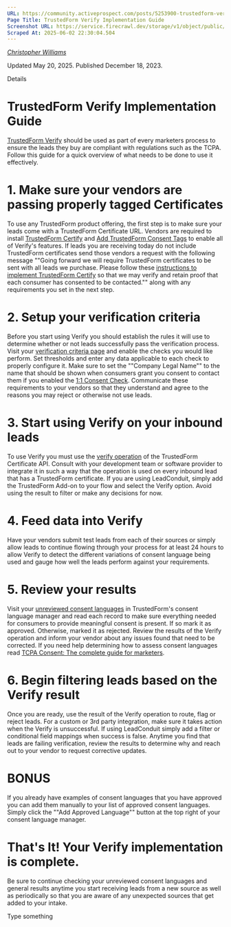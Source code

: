 ```yaml
---
URL: https://community.activeprospect.com/posts/5253900-trustedform-verify-implementation-guide
Page Title: TrustedForm Verify Implementation Guide
Screenshot URL: https://service.firecrawl.dev/storage/v1/object/public/media/screenshot-c46bde23-d419-4dfb-9f3e-4f3f7e2c8e97.png
Scraped At: 2025-06-02 22:30:04.504
---
```



[_Christopher Williams_](https://community.activeprospect.com/memberships/7846678-christopher-williams)

Updated May 20, 2025. Published December 18, 2023.

Details

# TrustedForm Verify Implementation Guide

[TrustedForm Verify](https://community.activeprospect.com/posts/4918830-trustedform-verify) should be used as part of every marketers process to ensure the leads they buy are compliant with regulations such as the TCPA. Follow this guide for a quick overview of what needs to be done to use it effectively.

# 1\. Make sure your vendors are passing properly tagged Certificates

To use any TrustedForm product offering, the first step is to make sure your leads come with a TrustedForm Certificate URL. Vendors are required to install [TrustedForm Certify](https://activeprospect.com/trustedform/certify?_gl=1*1a7we61*_gcl_aw*R0NMLjE3NDIyMzA3MzQuQ2owS0NRandrTi0tQmhEa0FSSXNBRF9tbklwSUViTEIwcDRvYkpLN0VIOTZtc3Q4d3NaSFJFVmktZEsxaE9odDFoNkd1aTRMV0pJYXZKMGFBZy1fRUFMd193Y0I.*_gcl_au*MjExMTczODE4OC4xNzQ2NDU0Njc4LjU3ODUxOTg4LjE3NDcwNjkwMTguMTc0NzA2OTAyMA..*_ga*OTA3MjA4OTIuMTY5OTQxNDgwMg..*_ga_QHXBV6N7D1*czE3NDc3NTg2ODUkbzg5JGcxJHQxNzQ3NzYyOTQxJGozNyRsMCRoMjAxNzQ1MDc2NiRkVi1DWGhDbFBDUmpzYzhTeVIzTGo5UGxmRzBVUHZVZ1pyUQ..) and [Add TrustedForm Consent Tags](https://developers.activeprospect.com/docs/trustedform/consent-tagging) to enable all of Verify's features. If leads you are receiving today do not include TrustedForm certificates send those vendors a request with the following message ""Going forward we will require TrustedForm certificates to be sent with all leads we purchase. Please follow these [instructions to implement TrustedForm Certify](https://developers.activeprospect.com/docs/trustedform/implementing-trustedform-certify/) so that we may verify and retain proof that each consumer has consented to be contacted."" along with any requirements you set in the next step.

# 2\. Setup your verification criteria

Before you start using Verify you should establish the rules it will use to determine whether or not leads successfully pass the verification process. Visit your [verification criteria page](https://app.trustedform.com/verification_criteria) and enable the checks you would like perform. Set thresholds and enter any data applicable to each check to properly configure it. Make sure to set the ""Company Legal Name"" to the name that should be shown when consumers grant you consent to contact them if you enabled the [1:1 Consent Check](https://community.activeprospect.com/posts/5471724-trustedform-verify-1-1-consent-check). Communicate these requirements to your vendors so that they understand and agree to the reasons you may reject or otherwise not use leads.

# 3\. Start using Verify on your inbound leads

To use Verify you must use the [verify operation](https://developers.activeprospect.com/docs/trustedform/api/v4.0/tag/Verify/) of the TrustedForm Certificate API. Consult with your development team or software provider to integrate it in such a way that the operation is used on every inbound lead that has a TrustedForm certificate. If you are using LeadConduit, simply add the TrustedForm Add-on to your flow and select the Verify option. Avoid using the result to filter or make any decisions for now.

# 4\. Feed data into Verify

Have your vendors submit test leads from each of their sources or simply allow leads to continue flowing through your process for at least 24 hours to allow Verify to detect the different variations of consent language being used and gauge how well the leads perform against your requirements.

# 5\. Review your results

Visit your [unreviewed consent languages](https://app.trustedform.com/consent_languages/unreviewed) in TrustedForm's consent language manager and read each record to make sure everything needed for consumers to provide meaningful consent is present. If so mark it as approved. Otherwise, marked it as rejected. Review the results of the Verify operation and inform your vendor about any issues found that need to be corrected. If you need help determining how to assess consent languages read [TCPA Consent: The complete guide for marketers](https://activeprospect.com/blog/tcpa-consent/).

# 6\. Begin filtering leads based on the Verify result

Once you are ready, use the result of the Verify operation to route, flag or reject leads. For a custom or 3rd party integration, make sure it takes action when the Verify is unsuccessful. If using LeadConduit simply add a filter or conditional field mappings when success is false. Anytime you find that leads are failing verification, review the results to determine why and reach out to your vendor to request corrective updates.

# BONUS

If you already have examples of consent languages that you have approved you can add them manually to your list of approved consent languages. Simply click the ""Add Approved Language"" button at the top right of your consent language manager.

# That's It! Your Verify implementation is complete.

Be sure to continue checking your unreviewed consent languages and general results anytime you start receiving leads from a new source as well as periodically so that you are aware of any unexpected sources that get added to your intake.

Type something
